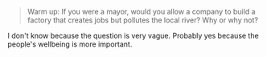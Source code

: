> Warm up:
> If you were a mayor, would you allow a company to build a factory that creates jobs but pollutes the local river? Why or why not?

I don't know because the question is very vague. Probably yes because the people's wellbeing is more important.


<!--stackedit_data:
eyJoaXN0b3J5IjpbLTEwNzA1MzQ0NjcsMjAxNDg4ODAzMywyNT
k4MjUyMTNdfQ==
-->